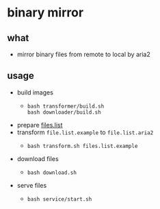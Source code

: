 # binary mirror

## what
* mirror binary files from remote to local by aria2

## usage
* build images
    + ```shell
      bash transformer/build.sh
      bash downloader/build.sh
      ```
* prepare [files.list](files.list.example)
* transform `file.list.example` to `file.list.aria2`
    + ```shell
      bash transform.sh files.list.example
      ```
* download files
    + ```shell
      bash download.sh
      ```
* serve files
    + ```shell
      bash service/start.sh
      ```